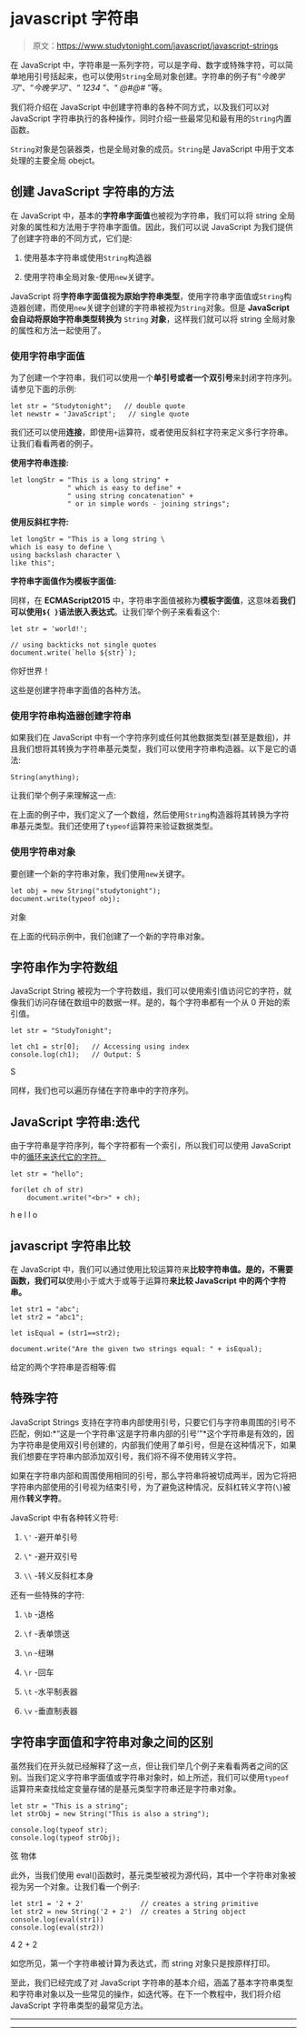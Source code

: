 # javascript 字符串

> 原文：<https://www.studytonight.com/javascript/javascript-strings>

在 JavaScript 中，字符串是一系列字符，可以是字母、数字或特殊字符，可以简单地用引号括起来，也可以使用`String`全局对象创建。字符串的例子有“*今晚学习*”、“*今晚学习*”、“ *1234* ”、“ *@#@#* ”等。

我们将介绍在 JavaScript 中创建字符串的各种不同方式，以及我们可以对 JavaScript 字符串执行的各种操作，同时介绍一些最常见和最有用的`String`内置函数。

`String`对象是包装器类，也是全局对象的成员。`String`是 JavaScript 中用于文本处理的主要全局 obejct。

## 创建 JavaScript 字符串的方法

在 JavaScript 中，基本的**字符串字面值**也被视为字符串，我们可以将 string 全局对象的属性和方法用于字符串字面值。因此，我们可以说 JavaScript 为我们提供了创建字符串的不同方式，它们是:

1.  使用基本字符串或使用`String`构造器

2.  使用字符串全局对象-使用`new`关键字。

JavaScript 将**字符串字面值视为原始字符串类型**，使用字符串字面值或`String`构造器创建，而使用`new`关键字创建的字符串被视为`String`对象。但是 **JavaScript 会自动将原始字符串类型转换为** `String` **对象**，这样我们就可以将 string 全局对象的属性和方法一起使用了。

### 使用字符串字面值

为了创建一个字符串，我们可以使用一个**单引号或者一个双引号**来封闭字符序列。请参见下面的示例:

```
let str = "Studytonight";   // double quote
let newstr = 'JavaScript';   // single quote
```

我们还可以使用**连接**，即使用`+`运算符，或者使用反斜杠字符来定义多行字符串。让我们看看两者的例子。

**使用字符串连接:**

```
let longStr = "This is a long string" +
              " which is easy to define" +
              " using string concatenation" +
              " or in simple words - joining strings";
```

**使用反斜杠字符:**

```
let longStr = "This is a long string \
which is easy to define \
using backslash character \
like this";
```

**字符串字面值作为模板字面值:**

同样，在 **ECMAScript2015** 中，字符串字面值被称为**模板字面值**，这意味着**我们可以使用`${ }`语法嵌入表达式**。让我们举个例子来看看这个:

```
let str = 'world!';

// using backticks not single quotes
document.write(`hello ${str}`);
```

你好世界！

这些是创建字符串字面值的各种方法。

### 使用字符串构造器创建字符串

如果我们在 JavaScript 中有一个字符序列或任何其他数据类型(甚至是数组)，并且我们想将其转换为字符串基元类型，我们可以使用字符串构造器。以下是它的语法:

```
String(anything);
```

让我们举个例子来理解这一点:

在上面的例子中，我们定义了一个数组，然后使用`String`构造器将其转换为字符串基元类型。我们还使用了`typeof`运算符来验证数据类型。

### 使用字符串对象

要创建一个新的字符串对象，我们使用`new`关键字。

```
let obj = new String("studytonight");
document.write(typeof obj);
```

对象

在上面的代码示例中，我们创建了一个新的字符串对象。

## 字符串作为字符数组

JavaScript String 被视为一个字符数组，我们可以使用索引值访问它的字符，就像我们访问存储在数组中的数据一样。是的，每个字符串都有一个从 0 开始的索引值。

```
let str = "StudyTonight"; 

let ch1 = str[0];   // Accessing using index
console.log(ch1);   // Output: S
```

S

同样，我们也可以遍历存储在字符串中的字符序列。

## JavaScript 字符串:迭代

由于字符串是字符序列，每个字符都有一个索引，所以我们可以使用 JavaScript 中的[循环来迭代它的字符。](https://www.studytonight.com/javascript/javascript-for-loop)

```
let str = "hello"; 

for(let ch of str)
    document.write("<br>" + ch);
```

h
e
l
l
o

## javascript 字符串比较

在 JavaScript 中，我们可以通过使用比较运算符来**比较字符串值。是的，不需要函数，我们可以**使用小于或大于或等于运算符**来比较 JavaScript 中的两个字符串。**

```
let str1 = "abc";
let str2 = "abc1";

let isEqual = (str1==str2);

document.write("Are the given two strings equal: " + isEqual);
```

给定的两个字符串是否相等:假

## 特殊字符

JavaScript Strings 支持在字符串内部使用引号，只要它们与字符串周围的引号不匹配，例如:*“这是一个字符串‘这是字符串内部的引号’”*这个字符串是有效的，因为字符串是使用双引号创建的，内部我们使用了单引号，但是在这种情况下，如果我们想要在字符串内部添加双引号，我们将不得不使用转义字符。

如果在字符串内部和周围使用相同的引号，那么字符串将被切成两半，因为它将把字符串内部使用的引号视为结束引号，为了避免这种情况，反斜杠转义字符(`\`)被用作**转义字符**。

JavaScript 中有各种转义符号:

1.  `\'` -避开单引号

2.  `\"` -避开双引号

3.  `\\` -转义反斜杠本身

还有一些特殊的字符:

1.  `\b` -退格

2.  `\f` -表单馈送

3.  `\n` -纽琳

4.  `\r` -回车

5.  `\t` -水平制表器

6.  `\v` -垂直制表器

## 字符串字面值和字符串对象之间的区别

虽然我们在开头就已经解释了这一点，但让我们举几个例子来看看两者之间的区别。当我们定义字符串字面值或字符串对象时，如上所述，我们可以使用`typeof`运算符来查找给定变量存储的是基元类型字符串还是字符串对象。

```
let str = "This is a string";
let strObj = new String("This is also a string");

console.log(typeof str);
console.log(typeof strObj);
```

弦
物体

此外，当我们使用 eval()函数时，基元类型被视为源代码，其中一个字符串对象被视为另一个对象。让我们看一个例子:

```
let str1 = '2 + 2'              // creates a string primitive
let str2 = new String('2 + 2')  // creates a String object
console.log(eval(str1))         
console.log(eval(str2))
```

4
2 + 2

如您所见，第一个字符串被计算为表达式，而 string 对象只是按原样打印。

至此，我们已经完成了对 JavaScript 字符串的基本介绍，涵盖了基本字符串类型和字符串对象以及一些常见的操作，如迭代等。在下一个教程中，我们将介绍 JavaScript 字符串类型的最常见方法。

* * *

* * *